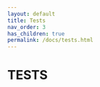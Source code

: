 ```yaml
---
layout: default
title: Tests
nav_order: 3
has_children: true
permalink: /docs/tests.html
---
```


# TESTS
